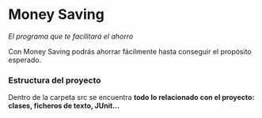 # Money Saving 

*El programa que te facilitará el ahorro*

Con Money Saving podrás ahorrar fácilmente hasta conseguir el propósito esperado.

### Estructura del proyecto 

Dentro de la carpeta src se encuentra **todo lo relacionado con el proyecto: clases, ficheros de texto, JUnit...**


